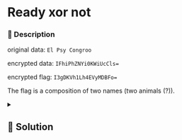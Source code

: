 # Ready xor not
### 📄 Description
original data: `El Psy Congroo`

encrypted data: `IFhiPhZNYi0KWiUcCls=`

encrypted flag: `I3gDKVh1Lh4EVyMDBFo=`

The flag is a composition of two names (two animals (?)).

<details>
    <summary>
        <h2>🔑 Solution</h2>
    </summary>

```python
import base64

original_data = "El Psy Congroo"
encrypted_data = "IFhiPhZNYi0KWiUcCls="
encrypted_flag = "I3gDKVh1Lh4EVyMDBFo="

def base64tostring(text):
    return base64.b64decode(text).decode('utf-8', errors="ignore")

enc_data = base64tostring(encrypted_data)
enc_flag = base64tostring(encrypted_flag)

key = ''.join([chr(ord(x) ^ ord(y))for x, y in zip(original_data, enc_data)])

flag = ''.join([chr(ord(x)^ord(y)) for x,y in zip(enc_flag,key)])
print(flag)

```

<h3> 🚩 Flag </h3>

```plain
FLAG=Alpacaman
```
</detials>